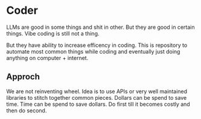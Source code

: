 # Coder
LLMs are good in some things and shit in other. But they are good in certain things.
Vibe coding is still not a thing.

But they have ability to increase efficency in coding.
This is repository to automate most common things while coding and eventually just doing anything on computer + internet.

## Approch
We are not reinventing wheel. Idea is to use APIs or very well maintained libraries to stitch together common pieces.
Dollars can be spend to save time. Time can be spend to save dollars. Do first till it becomes costly and then do second.

